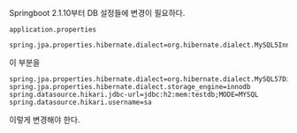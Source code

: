 Springboot 2.1.10부터 DB 설정들에 변경이 필요하다.

`application.properties`

```
spring.jpa.properties.hibernate.dialect=org.hibernate.dialect.MySQL5InnoDBDialect
```
이 부분을

```
spring.jpa.properties.hibernate.dialect=org.hibernate.dialect.MySQL57Dialect
spring.jpa.properties.hibernate.dialect.storage_engine=innodb
spring.datasource.hikari.jdbc-url=jdbc:h2:mem:testdb;MODE=MYSQL
spring.datasource.hikari.username=sa
```

이렇게 변경해야 한다.